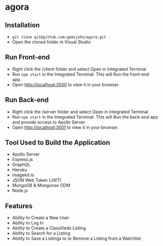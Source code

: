 # agora

## Installation
- `git clone git@github.com:gemsjohn/agora.git`
- Open the cloned folder in Visual Studio

## Run Front-end
- Right click the /client folder and select Open in Integrated Terminal
- Run `npm start` in the Integrated Terminal. This will Run the front-end app.
- Open [http://localhost:3000](http://localhost:3000) to view it in your browser.

## Run Back-end
- Right click the /server folder and select Open in Integrated Terminal
- Run `npm start` in the Integrated Terminal. This will Run the back-end app and provide access to Apollo Server.
- Open [http://localhost:3001](http://localhost:3001) to view it in your browser.

## Tool Used to Build the Application
- Apollo Server
- Express.js
- GraphQL
- Heroku
- imagekit.io
- JSON Web Token (JWT)
- MongoDB & Mongoose ODM
- Node.js

## Features
- Ability to Create a New User
- Ability to Log In
- Ability to Create a Classifieds Listing
- Ability to Search for a Listing
- Ability to Save a Listings to or Remove a Listing from a Watchlist

